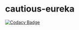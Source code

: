 # cautious-eureka
[![Codacy Badge](https://api.codacy.com/project/badge/Grade/0edf3d5a8b024ec2bb60136ab56df546)](https://www.codacy.com/app/gges5110/cautious-eureka?utm_source=github.com&utm_medium=referral&utm_content=gges5110/cautious-eureka&utm_campaign=badger)